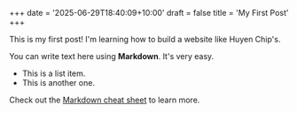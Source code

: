 +++
date = '2025-06-29T18:40:09+10:00'
draft = false
title = 'My First Post'
+++

This is my first post! I'm learning how to build a website like Huyen Chip's.

You can write text here using **Markdown**. It's very easy.

*   This is a list item.
*   This is another one.

Check out the [Markdown cheat sheet](https://www.markdownguide.org/cheat-sheet/) to learn more.